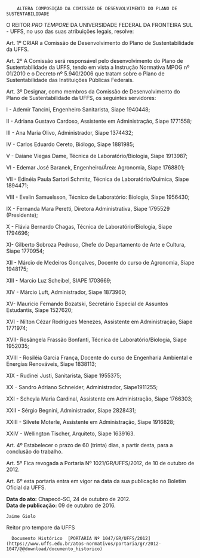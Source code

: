         ALTERA COMPOSIÇÃO DA COMISSÃO DE DESENVOLVIMENTO DO PLANO DE SUSTENTABILIDADE  

O REITOR *PRO TEMPORE* DA UNIVERSIDADE FEDERAL DA FRONTEIRA SUL - UFFS, no uso das suas atribuições legais, resolve:

 Art. 1º CRIAR a Comissão de Desenvolvimento do Plano de Sustentabilidade da UFFS.

 Art. 2º A Comissão será responsável pelo desenvolvimento do Plano de Sustentabilidade da UFFS, tendo em vista a Instrução Normativa MPOG nº 01/2010 e o Decreto nº 5.940/2006 que tratam sobre o Plano de Sustentabilidade das Instituições Públicas Federais.

 Art. 3º Designar, como membros da Comissão de Desenvolvimento do Plano de Sustentabilidade da UFFS, os seguintes servidores:

 I - Ademir Tancini, Engenheiro Sanitarista, Siape 1940448;

 II - Adriana Gustavo Cardoso, Assistente em Administração, Siape 1771558;

 III - Ana Maria Olivo, Administrador, Siape 1374432;

 IV - Carlos Eduardo Cereto, Biólogo, Siape 1881985;

 V - Daiane Viegas Dame, Técnica de Laboratório/Biologia, Siape 1913987;

 VI - Edemar José Baranek, Engenheiro/Área: Agronomia, Siape 1768801;

 VII - Edinéia Paula Sartori Schmitz, Técnica de Laboratório/Química, Siape 1894471;

 VIII - Evelin Samuelsson, Técnico de Laboratório: Biologia, Siape 1956430;

 IX - Fernanda Mara Peretti, Diretora Administrativa, Siape 1795529 (Presidente);

 X - Flávia Bernardo Chagas, Técnica de Laboratório/Biologia, Siape 1794696;

 XI- Gilberto Sobroza Pedroso, Chefe do Departamento de Arte e Cultura, Siape 1770954;

 XII - Márcio de Medeiros Gonçalves, Docente do curso de Agronomia, Siape 1948175;

 XIII - Marcio Luz Scheibel, SIAPE 1703669;

 XIV - Márcio Luft, Administrador, Siape 1873960;

 XV- Mauricio Fernando Bozatski, Secretário Especial de Assuntos Estudantis, Siape 1527620;

 XVI - Nilton Cézar Rodrigues Menezes, Assistente em Administração, Siape 1771974;

 XVII- Rosângela Frassão Bonfanti, Técnica de Laboratório/Biologia, Siape 1952035;

 XVIII - Rosiléia Garcia França, Docente do curso de Engenharia Ambiental e Energias Renováveis, Siape 1838113;

 XIX - Rudinei Justi, Sanitarista, Siape 1955375;

 XX - Sandro Adriano Schneider, Administrador, Siape1911255;

 XXI - Scheyla Maria Cardinal, Assistente em Administração, Siape 1766303;

 XXII - Sérgio Begnini, Administrador, Siape 2828431;

 XXIII - Silvete Moterle, Assistente em Administração, Siape 1916828;

 XXIV - Wellington Tischer, Arquiteto, Siape 1639163.

 Art. 4º Estabelecer o prazo de 60 (trinta) dias, a partir desta, para a conclusão do trabalho.

 Art. 5º Fica revogada a Portaria Nº 1021/GR/UFFS/2012, de 10 de outubro de 2012.

 Art. 6º esta portaria entra em vigor na data da sua publicação no Boletim Oficial da UFFS.

  

   **Data do ato:** Chapecó-SC, 24 de outubro de 2012.   
 **Data de publicação:**  09 de outubro de 2016. 

    Jaime Giolo   
 Reitor pro tempore da UFFS 

      Documento Histórico  [PORTARIA Nº 1047/GR/UFFS/2012](https://www.uffs.edu.br/atos-normativos/portaria/gr/2012-1047/@@download/documento_historico)     
      